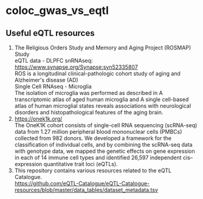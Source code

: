 # coloc_gwas_vs_eqtl

## Useful eQTL resources
1. The Religious Orders Study and Memory and Aging Project (ROSMAP) Study <br>
   eQTL data - DLPFC snRNAseq: https://www.synapse.org/Synapse:syn52335807 <br>
ROS is a longitudinal clinical-pathologic cohort study of aging and Alzheimer's disease (AD) <br>
Single Cell RNAseq - Microglia <br>
The isolation of microglia was performed as described in A transcriptomic atlas of aged human microglia and A single cell-based atlas of human microglial states reveals associations with neurological disorders and histopathological features of the aging brain. <br>
2. https://onek1k.org/ <br>
The OneK1K cohort consists of single-cell RNA sequencing (scRNA-seq) data from 1.27 million peripheral blood mononuclear cells (PMBCs) collected from 982 donors. We developed a framework for the classification of individual cells, and by combining the scRNA-seq data with genotype data, we mapped the genetic effects on gene expression in each of 14 immune cell types and identified 26,597 independent cis–expression quantitative trait loci (eQTLs). <br>
3. This repository contains various resources related to the eQTL Catalogue. <br>
   https://github.com/eQTL-Catalogue/eQTL-Catalogue-resources/blob/master/data_tables/dataset_metadata.tsv
